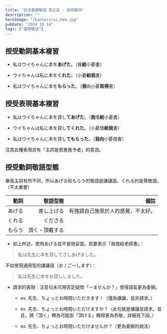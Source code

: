 ```yaml
---
title: "日文基礎敬語 其之五 - 授受動詞"
description: ""
heroImage: "/banners/ui_mem.jpg"
pubDate: "2024 10 14"
tags: ["基礎敬語"]
---
```


## 授受動詞基本複習

- 私はウイちゃんに本を**あげた**。（我**給**小憂書）

- ウイちゃんは私に本を**くれた**。（小憂**給我**書）

- 私はウイちゃんに本を**もらった**。（**我**向小憂**取得**書）


## 授受表現基本複習

- 私はウイちゃんに本を貸し**てあげた**。（**我**借**給**小憂書）

- ウイちゃんは私に本を貸し**てくれた**。（小憂借**給我**書）

- 私はウイちゃんに本を貸し**てもらった**。（**我向**小憂借書）

注意此種表現具有「主詞是恩惠施予者」的意涵。


## 授受動詞敬語型態

畢竟主詞有所不同，所以あげる和もらう的敬語是謙讓語，くれる的是尊敬語。（不太重要）

| 動詞 | 敬語型態 | 備註 |
| ---: | ---: | ---: |
| あげる | 差し上げる | 有強調自己施恩於人的感覺，不太好。 |
| くれる | くださる |  |
| もらう | 頂く・頂戴する |  |

- 如上所述，使用あげる並不是很妥當。若要表示「我借給老師書」：

> 私は先生に本を貸してさしあげました。

不如使用通用型的謙讓語（お / ご～します）：

> 私は先生に本をお貸ししました。

- 請求的表現：注意句末可用否定疑問「～ませんか？」使得語氣更為委婉。

    - ex. 先生、ちょっとお時間いただきます！（僅為謙讓，並非請求。）

    - ex. 先生、ちょっとお時間いただけますか？（此句就是謙讓並請求。並且，將「頂く」轉為可能型「頂ける」顯得更為恭敬，詳細見下段。）

    - ex. 先生、ちょっとお時間いただけませんか？（更為委婉的說法）